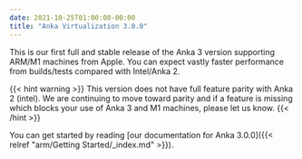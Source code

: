 ```yaml
---
date: 2021-10-25T01:00:00-00:00
title: "Anka Virtualization 3.0.0"
---
```


This is our first full and stable release of the Anka 3 version supporting ARM/M1 machines from Apple. You can expect vastly faster performance from builds/tests compared with Intel/Anka 2.

{{< hint warning >}}
This version does not have full feature parity with Anka 2 (intel). We are continuing to move toward parity and if a feature is missing which blocks your use of Anka 3 and M1 machines, please let us know.
{{< /hint >}}

You can get started by reading [our documentation for Anka 3.0.0]({{< relref "arm/Getting Started/_index.md" >}}).
